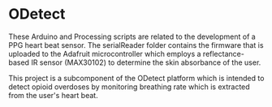 # ODetect
These Arduino and Processing scripts are related to the development of a PPG heart beat sensor. The serialReader folder contains the firmware that is uploaded to the Adafruit microcontroller which employs a reflectance-based IR sensor (MAX30102) to determine the skin absorbance of the user.

This project is a subcomponent of the ODetect platform which is intended to detect opioid overdoses by monitoring breathing rate which is extracted from the user's heart beat.
